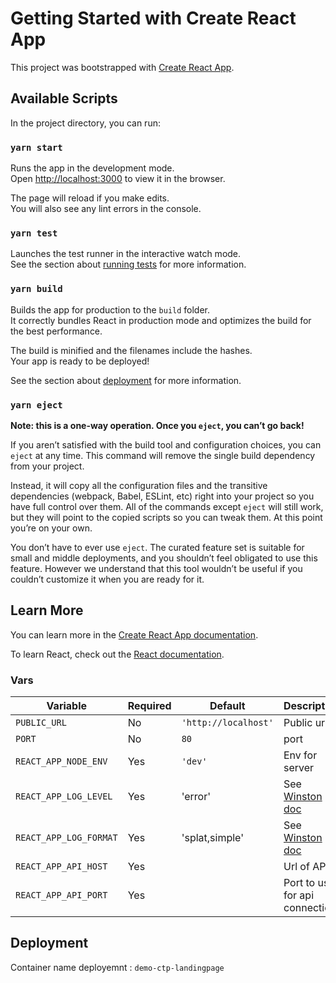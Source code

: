 # Getting Started with Create React App

This project was bootstrapped with [Create React App](https://github.com/facebook/create-react-app).

## Available Scripts

In the project directory, you can run:

### `yarn start`

Runs the app in the development mode.\
Open [http://localhost:3000](http://localhost:3000) to view it in the browser.

The page will reload if you make edits.\
You will also see any lint errors in the console.

### `yarn test`

Launches the test runner in the interactive watch mode.\
See the section about [running tests](https://facebook.github.io/create-react-app/docs/running-tests) for more information.

### `yarn build`

Builds the app for production to the `build` folder.\
It correctly bundles React in production mode and optimizes the build for the best performance.

The build is minified and the filenames include the hashes.\
Your app is ready to be deployed!

See the section about [deployment](https://facebook.github.io/create-react-app/docs/deployment) for more information.

### `yarn eject`

**Note: this is a one-way operation. Once you `eject`, you can’t go back!**

If you aren’t satisfied with the build tool and configuration choices, you can `eject` at any time. This command will remove the single build dependency from your project.

Instead, it will copy all the configuration files and the transitive dependencies (webpack, Babel, ESLint, etc) right into your project so you have full control over them. All of the commands except `eject` will still work, but they will point to the copied scripts so you can tweak them. At this point you’re on your own.

You don’t have to ever use `eject`. The curated feature set is suitable for small and middle deployments, and you shouldn’t feel obligated to use this feature. However we understand that this tool wouldn’t be useful if you couldn’t customize it when you are ready for it.

## Learn More

You can learn more in the [Create React App documentation](https://facebook.github.io/create-react-app/docs/getting-started).

To learn React, check out the [React documentation](https://reactjs.org/).

### Vars

| Variable               | Required | Default              | Description                                                             |
| ---------------------- | -------- | -------------------- | ----------------------------------------------------------------------- |
| `PUBLIC_URL`           | No       | `'http://localhost'` | Public url                                                              |
| `PORT`                 | No       | `80`                 | port                                                                    |
| `REACT_APP_NODE_ENV`   | Yes      | `'dev'`              | Env for server                                                          |
| `REACT_APP_LOG_LEVEL`  | Yes      | 'error'              | See [Winston doc](https://www.npmjs.com/package/winston#logging-levels) |
| `REACT_APP_LOG_FORMAT` | Yes      | 'splat,simple'       | See [Winston doc](https://www.npmjs.com/package/winston#formats)       |
| `REACT_APP_API_HOST`   | Yes      |                      | Url of API.                                                             |
| `REACT_APP_API_PORT`   | Yes      |                      | Port to use for api connection.                                         |

## Deployment

Container name deployemnt : `demo-ctp-landingpage`

